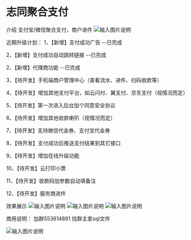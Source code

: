 # 志同聚合支付
介绍
支付宝/微信聚合支付，商户进件
![输入图片说明](https://images.gitee.com/uploads/images/2021/1130/214739_c6f0d7a5_8114674.png "未命名思维导图.png")

近期升级计划：
1、【新增】支付成功广告  --已完成

2、【新增】支付成功自动跳转链接 --已完成

2、【新增】代理商功能  --已完成

3、【待开发】手机端商户管理中心（查看流水、进件、扫码收款等）

4、【待开发】增加其他支付平台，如云闪付、翼支付、京东支付（视情况而定）

5、【待开发】第一次进入后台加个同意安全协议

6、【待开发】增加其他收款喇叭（视情况而定）

7、【待开发】支持微信代金券、支付宝代金券

8、【待开发】支付成功后推送支付结果到其它接口

9、【待开发】增加在线升级功能

10、【待开发】云打印小票

11、【待开发】收款码加参数自动填备注

12、【待开发】服务商进件

效果展示
![输入图片说明](https://images.gitee.com/uploads/images/2021/1130/212256_8d7c61ab_8114674.png "屏幕截图.png")
![输入图片说明](https://images.gitee.com/uploads/images/2021/1130/212309_9eb6a089_8114674.png "屏幕截图.png")
![输入图片说明](https://images.gitee.com/uploads/images/2021/1130/212659_22173c1f_8114674.png "屏幕截图.png")

商用说明：
加群553614891 找群主拿sql文件

![输入图片说明](https://images.gitee.com/uploads/images/2021/1130/214951_79b5b8db_8114674.png "屏幕截图.png")
